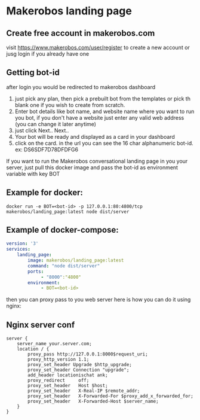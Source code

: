 # Makerobos landing page

## Create free account in makerobos.com

visit https://www.makerobos.com/user/register to create a new account or jusg login if you already have one

## Getting bot-id
after login you would be redirected to makerobos dashboard
1. just pick any plan, then pick a prebuilt bot from the templates or pick th blank one if you wish to create from scratch.
2. Enter bot details like bot name, and website name where you want to run you bot, if you don't have a website just enter any valid web address (you can change it later anytime)
4. just click Next.. Next.. 
5. Your bot will be ready and displayed as a card in your dashboard
6. click on the card. in the url you can see the 16 char alphanumeric bot-id. ex: DS6SDF7D78DFDFG6


If you want to run the Makerobos conversational landing page in you your server, just pull this docker image and pass the bot-id as environment variable with key BOT

## Example for docker:
```
docker run -e BOT=<bot-id> -p 127.0.0.1:80:4800/tcp makerobos/landing_page:latest node dist/server
```

## Example of docker-compose:
```yml
version: '3'
services:
    landing_page:
        image: makerobos/landing_page:latest
        command: "node dist/server"
        ports:
             - "8000":"4800"
        environment:
             - BOT=<bot-id>
```


then you can proxy pass to you web server
here is how you can do it using nginx:

## Nginx server conf
```
server {
    server_name your.server.com;
    location / {
        proxy_pass http://127.0.0.1:8000$request_uri;
        proxy_http_version 1.1;
        proxy_set_header Upgrade $http_upgrade;
        proxy_set_header Connection "upgrade";
        add_header locationischat ank;
        proxy_redirect     off;
        proxy_set_header   Host $host;
        proxy_set_header   X-Real-IP $remote_addr;
        proxy_set_header   X-Forwarded-For $proxy_add_x_forwarded_for;
        proxy_set_header   X-Forwarded-Host $server_name;
    }
}
```
